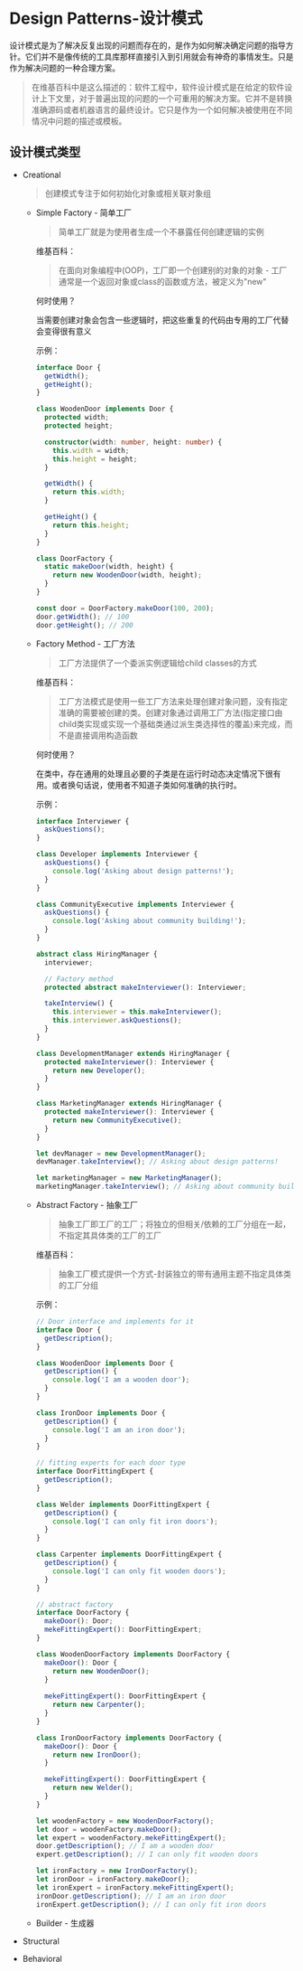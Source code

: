 # Design Patterns-设计模式

设计模式是为了解决反复出现的问题而存在的，是作为如何解决确定问题的指导方针。它们并不是像传统的工具库那样直接引入到引用就会有神奇的事情发生。只是作为解决问题的一种合理方案。

> 在维基百科中是这么描述的：软件工程中，软件设计模式是在给定的软件设计上下文里，对于普遍出现的问题的一个可重用的解决方案。它并不是转换准确源码或者机器语言的最终设计。它只是作为一个如何解决被使用在不同情况中问题的描述或模板。

## 设计模式类型

- Creational

  > 创建模式专注于如何初始化对象或相关联对象组

  - Simple Factory - 简单工厂

    > 简单工厂就是为使用者生成一个不暴露任何创建逻辑的实例

    维基百科：

    > 在面向对象编程中(OOP)，工厂即一个创建别的对象的对象 - 工厂通常是一个返回对象或class的函数或方法，被定义为"new"

    何时使用？

    当需要创建对象会包含一些逻辑时，把这些重复的代码由专用的工厂代替会变得很有意义

    示例：

    ```typescript
    interface Door {
      getWidth();
      getHeight();
    }
    
    class WoodenDoor implements Door {
      protected width;
      protected height;
    
      constructor(width: number, height: number) {
        this.width = width;
        this.height = height;
      }
    
      getWidth() {
        return this.width;
      }
    
      getHeight() {
        return this.height;
      }
    }
    
    class DoorFactory {
      static makeDoor(width, height) {
        return new WoodenDoor(width, height);
      }
    }
    
    const door = DoorFactory.makeDoor(100, 200);
    door.getWidth(); // 100
    door.getHeight(); // 200
    ```

  - Factory Method - 工厂方法

    > 工厂方法提供了一个委派实例逻辑给child classes的方式

    维基百科：

    > 工厂方法模式是使用一些工厂方法来处理创建对象问题，没有指定准确的需要被创建的类。创建对象通过调用工厂方法(指定接口由child类实现或实现一个基础类通过派生类选择性的覆盖)来完成，而不是直接调用构造函数

    何时使用？

    在类中，存在通用的处理且必要的子类是在运行时动态决定情况下很有用。或者换句话说，使用者不知道子类如何准确的执行时。

    示例：

    ```typescript
    interface Interviewer {
      askQuestions();
    }
    
    class Developer implements Interviewer {
      askQuestions() {
        console.log('Asking about design patterns!');
      }
    }
    
    class CommunityExecutive implements Interviewer {
      askQuestions() {
        console.log('Asking about community building!');
      }
    }
    
    abstract class HiringManager {
      interviewer;
    
      // Factory method
      protected abstract makeInterviewer(): Interviewer;
    
      takeInterview() {
        this.interviewer = this.makeInterviewer();
        this.interviewer.askQuestions();
      }
    }
    
    class DevelopmentManager extends HiringManager {
      protected makeInterviewer(): Interviewer {
        return new Developer();
      }
    }
    
    class MarketingManager extends HiringManager {
      protected makeInterviewer(): Interviewer {
        return new CommunityExecutive();
      }
    }
    
    let devManager = new DevelopmentManager();
    devManager.takeInterview(); // Asking about design patterns!
    
    let marketingManager = new MarketingManager();
    marketingManager.takeInterview(); // Asking about community building!
    ```

  - Abstract Factory - 抽象工厂

    >抽象工厂即工厂的工厂；将独立的但相关/依赖的工厂分组在一起，不指定其具体类的工厂的工厂

    维基百科：

    > 抽象工厂模式提供一个方式-封装独立的带有通用主题不指定具体类的工厂分组

    示例：

    ```typescript
    // Door interface and implements for it
    interface Door {
      getDescription();
    }
    
    class WoodenDoor implements Door {
      getDescription() {
        console.log('I am a wooden door');
      }
    }
    
    class IronDoor implements Door {
      getDescription() {
        console.log('I am an iron door');
      }
    }
    
    // fitting experts for each door type
    interface DoorFittingExpert {
      getDescription();
    }
    
    class Welder implements DoorFittingExpert {
      getDescription() {
        console.log('I can only fit iron doors');
      }
    }
    
    class Carpenter implements DoorFittingExpert {
      getDescription() {
        console.log('I can only fit wooden doors');
      }
    }
    
    // abstract factory
    interface DoorFactory {
      makeDoor(): Door;
      mekeFittingExpert(): DoorFittingExpert;
    }
    
    class WoodenDoorFactory implements DoorFactory {
      makeDoor(): Door {
        return new WoodenDoor();
      }
      
      mekeFittingExpert(): DoorFittingExpert {
        return new Carpenter();
      }
    }
    
    class IronDoorFactory implements DoorFactory {
      makeDoor(): Door {
        return new IronDoor();
      }
    
      mekeFittingExpert(): DoorFittingExpert {
        return new Welder();
      }
    }
    
    let woodenFactory = new WoodenDoorFactory();
    let door = woodenFactory.makeDoor();
    let expert = woodenFactory.mekeFittingExpert();
    door.getDescription(); // I am a wooden door
    expert.getDescription(); // I can only fit wooden doors
    
    let ironFactory = new IronDoorFactory();
    let ironDoor = ironFactory.makeDoor();
    let ironExpert = ironFactory.mekeFittingExpert();
    ironDoor.getDescription(); // I am an iron door
    ironExpert.getDescription(); // I can only fit iron doors
    ```

  - Builder - 生成器

    >

- Structural

- Behavioral



